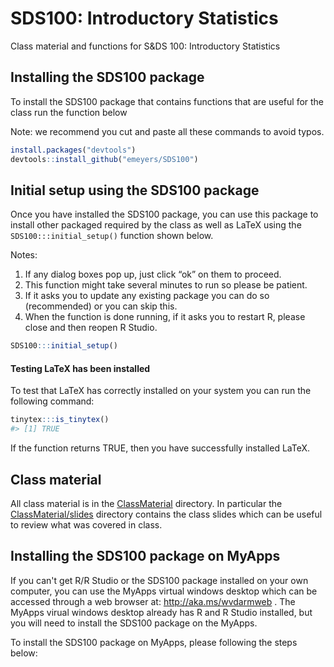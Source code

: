 
<!-- README.md is generated from README.Rmd. Please edit that file -->

# SDS100: Introductory Statistics

<!-- badges: start -->

<!-- badges: end -->

Class material and functions for S\&DS 100: Introductory Statistics

## Installing the SDS100 package

To install the SDS100 package that contains functions that are useful
for the class run the function below

Note: we recommend you cut and paste all these commands to avoid typos.

``` r
install.packages("devtools")
devtools::install_github("emeyers/SDS100")
```

## Initial setup using the SDS100 package

Once you have installed the SDS100 package, you can use this package to
install other packaged required by the class as well as LaTeX using the
`SDS100:::initial_setup()` function shown below.

Notes:

1.  If any dialog boxes pop up, just click “ok” on them to proceed.
2.  This function might take several minutes to run so please be
    patient.
3.  If it asks you to update any existing package you can do so
    (recommended) or you can skip this.
4.  When the function is done running, if it asks you to restart R,
    please close and then reopen R Studio.

<!-- end list -->

``` r
SDS100:::initial_setup()
```

#### Testing LaTeX has been installed

To test that LaTeX has correctly installed on your system you can run
the following command:

``` r
tinytex:::is_tinytex()
#> [1] TRUE
```

If the function returns TRUE, then you have successfully installed
LaTeX.

## Class material

All class material is in the
[ClassMaterial](https://github.com/emeyers/SDS100/tree/master/ClassMaterial)
directory. In particular the
[ClassMaterial/slides](https://github.com/emeyers/SDS100/tree/master/ClassMaterial/slides)
directory contains the class slides which can be useful to review what
was covered in class.



## Installing the SDS100 package on MyApps

If you can't get R/R Studio or the SDS100 package installed on your own computer, you can use the MyApps virtual windows desktop which can be accessed through a web browser at: http://aka.ms/wvdarmweb . The MyApps virual windows desktop already has R and R Studio installed, but you will need to install the SDS100 package on the MyApps. 

To install the SDS100 package on MyApps, please following the steps below: 





